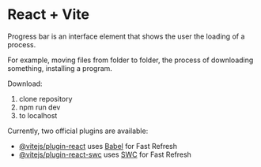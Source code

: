 # React + Vite
Progress bar is an interface element that shows the user the loading of a process.

For example, moving files from folder to folder, the process of downloading something, installing a program.

Download:
1. clone repository
2. npm run dev
3. to localhost

Currently, two official plugins are available:

- [@vitejs/plugin-react](https://github.com/vitejs/vite-plugin-react/blob/main/packages/plugin-react/README.md) uses [Babel](https://babeljs.io/) for Fast Refresh
- [@vitejs/plugin-react-swc](https://github.com/vitejs/vite-plugin-react-swc) uses [SWC](https://swc.rs/) for Fast Refresh
